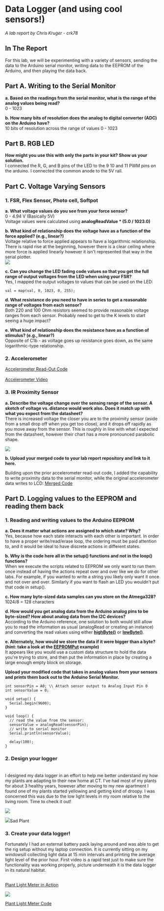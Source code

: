 # Data Logger (and using cool sensors!)

*A lab report by Chris Kruger - crk78*

## In The Report

For this lab, we will be experimenting with a variety of sensors, sending the data to the Arduino serial monitor, writing data to the EEPROM of the Arduino, and then playing the data back.

## Part A.  Writing to the Serial Monitor
 
**a. Based on the readings from the serial monitor, what is the range of the analog values being read?**<BR>
0 - 1023
 
**b. How many bits of resolution does the analog to digital converter (ADC) on the Arduino have?**<BR>
 10 bits of resolution across the range of values 0 - 1023

## Part B. RGB LED

**How might you use this with only the parts in your kit? Show us your solution.**<BR>
I connected the R, G, and B pins of the LED to the 9 10 and 11 PWM pins on the arduino. I connected the common anode to the 5V rail.

## Part C. Voltage Varying Sensors 
 
### 1. FSR, Flex Sensor, Photo cell, Softpot

**a. What voltage values do you see from your force sensor?**<BR>
0 - 4.94 V (Basically 5V)<BR>
Voltage values were calculated using **analogReadValue * (5.0 / 1023.0)**

**b. What kind of relationship does the voltage have as a function of the force applied? (e.g., linear?)**<BR>
 Voltage relative to force applied appears to have a logarithmic relationship. There is rapid rise at the beginning, however there is a clear ceiling where more force is applied linearly however it isn't represented that way in the serial plotter.
<BR><img src="https://i.imgur.com/cfJY3jK.png">

**c. Can you change the LED fading code values so that you get the full range of output voltages from the LED when using your FSR?**<BR>
 Yes, I mapped the output voltages to values that can be used on the LED:
 
 ``` 
 val = map(val, 0, 1023, 0, 255);
 ```

**d. What resistance do you need to have in series to get a reasonable range of voltages from each sensor?**<BR>
 Both 220 and 100 Ohm resistors seemed to provide reasonable voltage ranges from each sensor. Probably need to get to the K levels to start seeing a huge impact? 

**e. What kind of relationship does the resistance have as a function of stimulus? (e.g., linear?)**<BR>
 Opposite of C1b - as voltage goes up resistance goes down, as the same logarithmic-type relationship.

### 2. Accelerometer
 
<a href="https://github.com/ckruger0/IDD-Fa18-Lab3/blob/master/accel_lcd_print.ino">Accelerometer Read-Out Code</a>
<BR><BR>
<a href="https://youtu.be/SXBwk8vGHSM">Accelerometer Video</a>

### 3. IR Proximity Sensor

**a. Describe the voltage change over the sensing range of the sensor. A sketch of voltage vs. distance would work also. Does it match up with what you expect from the datasheet?**<BR>
 There is increased voltage the closer you are to the proximity sensor (aside from a small drop off when you get too close), and it drops off rapidly as you move away from the sensor. This is roughly in line with what I expected from the datasheet, however their chart has a more pronounced parabolic shape.
 
<img src="https://i.imgur.com/gVVe1h0.png">

**b. Upload your merged code to your lab report repository and link to it here.**<BR>
 
 Building upon the prior accelerometer read-out code, I added the capability to write proximity data to the serial monitor, while the original accelerometer data writes to LCD: 
<a href = "https://github.com/ckruger0/IDD-Fa18-Lab3/blob/master/accel_vcnl_lcd.ino">Merged Code</a>

## Part D. Logging values to the EEPROM and reading them back
 
### 1. Reading and writing values to the Arduino EEPROM

**a. Does it matter what actions are assigned to which state? Why?**<BR>
 Yes, because how each state interacts with each other is important. In order to have a proper write/read/erase loop, the ordering must be paid attention to, and it would be ideal to have discrete actions in different states. 

**b. Why is the code here all in the setup() functions and not in the loop() functions?**<BR>
When we execute the scripts related to EEPROM we only want to run them once instead of having the actions repeat over and over like we do for other labs. For example, if you wanted to write a string you likely only want it once and not over and over. Similarly if you want to flash an LED you wouldn't put that code in setup().

**c. How many byte-sized data samples can you store on the Atmega328?**<BR>
 1024/8 = 128 characters

**d. How would you get analog data from the Arduino analog pins to be byte-sized? How about analog data from the I2C devices?**<BR>
 According to the Arduino reference, one solution to both would still allow you to read the information as usual (analogRead or creating an instance) and converting the read values using either **<a href="https://www.arduino.cc/reference/en/language/functions/bits-and-bytes/highbyte/">highByte()</a>** or **<a href="https://www.arduino.cc/reference/en/language/functions/bits-and-bytes/lowbyte/">lowByte()</a>**.

**e. Alternately, how would we store the data if it were bigger than a byte? (hint: take a look at the [EEPROMPut](https://www.arduino.cc/en/Reference/EEPROMPut) example)**<BR>
 It appears like you would use a custom data structure to hold the data you're trying to store, and then put the information in place by creating a large enough empty block on storage.

**Upload your modified code that takes in analog values from your sensors and prints them back out to the Arduino Serial Monitor.**

```
int sensorPin = A0; \\ Attach sensor output to Analog Input Pin 0
int sensorValue = 0;

void setup() {
  Serial.begin(9600);
}

void loop() {
  // read the value from the sensor:
  sensorValue = analogRead(sensorPin);
  // write to serial monitor
  Serial.println(sensorValue);
  
  delay(100);
}
```

### 2. Design your logger<BR><BR>
 
I designed my data logger in an effort to help me better understand my how my plants are adapting to their new home at CT. I've had most of my plants for about 3 healthy years, however after moving to my new apartment I found one of my plants started yellowing and getting kind of droopy. I was concerned this was due to the low light levels in my room relative to the living room. Time to check it out!

<img src="https://i.imgur.com/4M3GxX5.png">

<img src="https://i.imgur.com/wxSUKZM.jpg">Sad Plant

### 3. Create your data logger!<BR>
 
 Fortunately I had an external battery pack laying around and was able to get the rig setup without my laptop connection. It is currently sitting on my windowsill collecting light data at 15 min intervals and printing the average light level of the prior hour. First video is a rapid test just to make sure the functionality was working properly, picture underneath it is the data logger in its natural habitat.<BR><BR>
 
 <a href="https://youtu.be/sclBxsICPKM">Plant Light Meter in Action</a><BR>
 
 <img src="https://i.imgur.com/EAYhgAs.jpg"><BR>
 
 <a href="https://github.com/ckruger0/IDD-Fa18-Lab3/blob/master/plant_photo_sensor.ino">Plant Light Meter Code</a>
